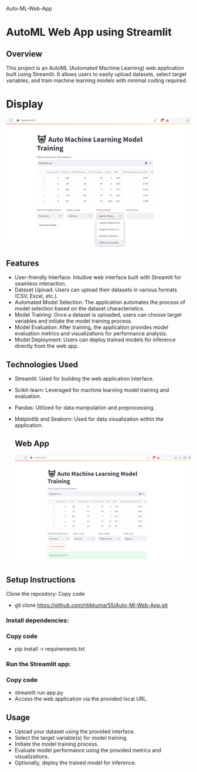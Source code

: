  Auto-ML-Web-App
# AutoML Web App using Streamlit
## Overview
This project is an AutoML (Automated Machine Learning) web application built using Streamlit. It allows users to easily upload datasets, select target variables, and train machine learning models with minimal coding required.
# Display
<img width="550" alt="1" src="Screenshot (13).png">   


## Features
 - User-friendly Interface: Intuitive web interface built with Streamlit for seamless interaction.
 - Dataset Upload: Users can upload their datasets in various formats (CSV, Excel, etc.).
 - Automated Model Selection: The application automates the process of model selection based on the dataset characteristics.
 - Model Training: Once a dataset is uploaded, users can choose target variables and initiate the model training process.
 - Model Evaluation: After training, the application provides model evaluation metrics and visualizations for performance analysis.
 - Model Deployment: Users can deploy trained models for inference directly from the web app.
## Technologies Used
 - Streamlit: Used for building the web application interface.
 - Scikit-learn: Leveraged for machine learning model training and evaluation.
 - Pandas: Utilized for data manipulation and preprocessing.
 - Matplotlib and Seaborn: Used for data visualization within the application.

   ## Web App
   <img width="650" alt="1" src="Screenshot (14).png">
## Setup Instructions
Clone the repository:
Copy code
 - git clone https://github.com/ritikkumar55/Auto-Ml-Web-App.git
### Install dependencies:
### Copy code
 - pip install -r requirements.txt
### Run the Streamlit app:

### Copy code
 - streamlit run app.py
 - Access the web application via the provided local URL.
## Usage
 - Upload your dataset using the provided interface.
 - Select the target variable(s) for model training.
 - Initiate the model training process.
 - Evaluate model performance using the provided metrics and visualizations.
 - Optionally, deploy the trained model for inference.

